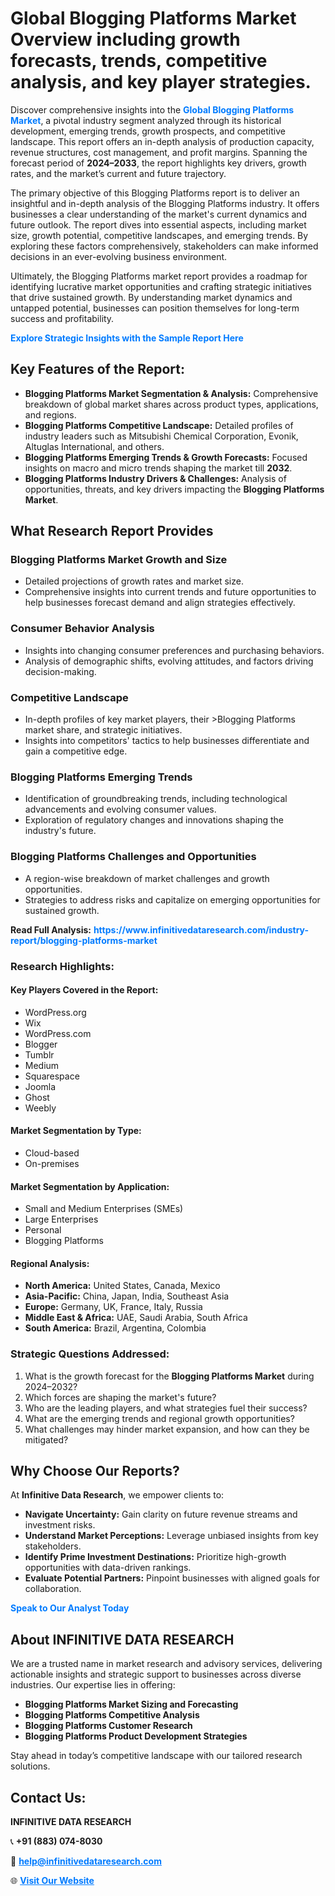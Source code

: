 <h1>Global Blogging Platforms Market Overview including growth forecasts, trends, competitive analysis, and key player strategies.</h1>
<p>
Discover comprehensive insights into the 
<a href="https://www.infinitivedataresearch.com/industry-report/blogging-platforms-market" rel="dofollow" style="color: #007BFF; text-decoration: none;"><strong>Global Blogging Platforms Market</strong></a>, a pivotal industry segment analyzed through its historical development, emerging trends, growth prospects, and competitive landscape. This report offers an in-depth analysis of production capacity, revenue structures, cost management, and profit margins. Spanning the forecast period of <strong>2024–2033</strong>, the report highlights key drivers, growth rates, and the market’s current and future trajectory.
</p>
<p>
The primary objective of this Blogging Platforms report is to deliver an insightful and in-depth analysis of the Blogging Platforms industry. It offers businesses a clear understanding of the market's current dynamics and future outlook. The report dives into essential aspects, including market size, growth potential, competitive landscapes, and emerging trends. By exploring these factors comprehensively, stakeholders can make informed decisions in an ever-evolving business environment.
</p>
<p>
Ultimately, the Blogging Platforms market report provides a roadmap for identifying lucrative market opportunities and crafting strategic initiatives that drive sustained growth. By understanding market dynamics and untapped potential, businesses can position themselves for long-term success and profitability.
</p>
<p>
<a href="https://www.infinitivedataresearch.com/request-sample/reportId=103859" style="color: #007BFF; text-decoration: none;"><strong>Explore Strategic Insights with the Sample Report Here</strong></a>
</p>

<h2>Key Features of the Report:</h2>
<ul>
<li><strong>Blogging Platforms Market Segmentation & Analysis:</strong> Comprehensive breakdown of global market shares across product types, applications, and regions.</li>
<li><strong>Blogging Platforms Competitive Landscape:</strong> Detailed profiles of industry leaders such as Mitsubishi Chemical Corporation, Evonik, Altuglas International, and others.</li>
<li><strong>Blogging Platforms Emerging Trends & Growth Forecasts:</strong> Focused insights on macro and micro trends shaping the market till <strong>2032</strong>.</li>
<li><strong>Blogging Platforms Industry Drivers & Challenges:</strong> Analysis of opportunities, threats, and key drivers impacting the <strong>Blogging Platforms Market</strong>.</li>
</ul>

<h2>What Research Report Provides</h2>
<h3>Blogging Platforms Market Growth and Size</h3>
<ul>
<li>Detailed projections of growth rates and market size.</li>
<li>Comprehensive insights into current trends and future opportunities to help businesses forecast demand and align strategies effectively.</li>
</ul>

<h3>Consumer Behavior Analysis</h3>
<ul>
<li>Insights into changing consumer preferences and purchasing behaviors.</li>
<li>Analysis of demographic shifts, evolving attitudes, and factors driving decision-making.</li>
</ul>

<h3>Competitive Landscape</h3>
<ul>
<li>In-depth profiles of key market players, their >Blogging Platforms market share, and strategic initiatives.</li>
<li>Insights into competitors' tactics to help businesses differentiate and gain a competitive edge.</li>
</ul>

<h3>Blogging Platforms Emerging Trends</h3>
<ul>
<li>Identification of groundbreaking trends, including technological advancements and evolving consumer values.</li>
<li>Exploration of regulatory changes and innovations shaping the industry's future.</li>
</ul>

<h3>Blogging Platforms Challenges and Opportunities</h3>
<ul>
<li>A region-wise breakdown of market challenges and growth opportunities.</li>
<li>Strategies to address risks and capitalize on emerging opportunities for sustained growth.</li>
</ul>
<p><strong>Read Full Analysis:</strong> <a href="https://www.infinitivedataresearch.com/industry-report/blogging-platforms-market" rel="dofollow" style="color: #007BFF; text-decoration: none;"><strong>https://www.infinitivedataresearch.com/industry-report/blogging-platforms-market</strong></a></p>
<h3>Research Highlights:</h3>
<h4>Key Players Covered in the Report:</h4>
<ul><li>WordPress.org</li><li>Wix</li><li>WordPress.com</li><li>Blogger</li><li>Tumblr</li><li>Medium</li><li>Squarespace</li><li>Joomla</li><li>Ghost</li><li>Weebly</li></ul>
<h4>Market Segmentation by Type:</h4>
<ul><li>Cloud-based</li><li>On-premises</li></ul>
<h4>Market Segmentation by Application:</h4>
<ul><li>Small and Medium Enterprises (SMEs)</li><li>Large Enterprises</li><li>Personal</li><li>Blogging Platforms</li></ul>

<h4>Regional Analysis:</h4>
<ul>
<li><strong>North America:</strong> United States, Canada, Mexico</li>
<li><strong>Asia-Pacific:</strong> China, Japan, India, Southeast Asia</li>
<li><strong>Europe:</strong> Germany, UK, France, Italy, Russia</li>
<li><strong>Middle East & Africa:</strong> UAE, Saudi Arabia, South Africa</li>
<li><strong>South America:</strong> Brazil, Argentina, Colombia</li>
</ul>

<h3>Strategic Questions Addressed:</h3>
<ol>
<li>What is the growth forecast for the <strong>Blogging Platforms Market</strong> during 2024–2032?</li>
<li>Which forces are shaping the market's future?</li>
<li>Who are the leading players, and what strategies fuel their success?</li>
<li>What are the emerging trends and regional growth opportunities?</li>
<li>What challenges may hinder market expansion, and how can they be mitigated?</li>
</ol>

<h2>Why Choose Our Reports?</h2>
<p>At <strong>Infinitive Data Research</strong>, we empower clients to:</p>
<ul>
<li><strong>Navigate Uncertainty:</strong> Gain clarity on future revenue streams and investment risks.</li>
<li><strong>Understand Market Perceptions:</strong> Leverage unbiased insights from key stakeholders.</li>
<li><strong>Identify Prime Investment Destinations:</strong> Prioritize high-growth opportunities with data-driven rankings.</li>
<li><strong>Evaluate Potential Partners:</strong> Pinpoint businesses with aligned goals for collaboration.</li>
</ul>
<p><a href="https://www.infinitivedataresearch.com/industry-report/blogging-platforms-market" rel="dofollow" style="color: #007BFF; text-decoration: none;"><strong>Speak to Our Analyst Today</strong></a></p>

<h2>About INFINITIVE DATA RESEARCH</h2>
<p>We are a trusted name in market research and advisory services, delivering actionable insights and strategic support to businesses across diverse industries. Our expertise lies in offering:</p>
<ul>
<li><strong>Blogging Platforms Market Sizing and Forecasting</strong></li>
<li><strong>Blogging Platforms Competitive Analysis</strong></li>
<li><strong>Blogging Platforms Customer Research</strong></li>
<li><strong>Blogging Platforms Product Development Strategies</strong></li>
</ul>
<p>Stay ahead in today’s competitive landscape with our tailored research solutions.</p>

<h2>Contact Us:</h2>
<p><strong>INFINITIVE DATA RESEARCH</strong></p>
<p>📞 <strong>+91 (883) 074-8030</strong></p>
<p>📧 <strong><a href="mailto:help@infinitivedataresearch.com" style="color: #007BFF;">help@infinitivedataresearch.com</a></strong></p>
<p>🌐 <strong><a href="https://www.infinitivedataresearch.com" rel="dofollow" style="color: #007BFF;">Visit Our Website</a></strong></p>